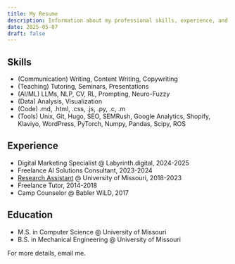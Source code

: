 ```yaml
---
title: My Resume
description: Information about my professional skills, experience, and education.
date: 2025-05-07
draft: false
---
```

## Skills
- (Communication) Writing, Content Writing, Copywriting
- (Teaching) Tutoring, Seminars, Presentations
- (AI/ML) LLMs, NLP, CV, RL, Prompting, Neuro-Fuzzy
- (Data) Analysis, Visualization
- (Code) .md, .html, .css, .js, .py, .c, .m
- (Tools) Unix, Git, Hugo, SEO, SEMRush, Google Analytics, Shopify, Klaviyo, WordPress, PyTorch, Numpy, Pandas, Scipy, ROS

## Experience
- Digital Marketing Specialist @ Labyrinth.digital, 2024-2025
- Freelance AI Solutions Consultant, 2023-2024
- [Research Assistant](research.md) @ University of Missouri, 2018-2023
- Freelance Tutor, 2014-2018
- Camp Counselor @ Babler WiLD, 2017

## Education
- M.S. in Computer Science @ University of Missouri
- B.S. in Mechanical Engineering @ University of Missouri

For more details, email me.